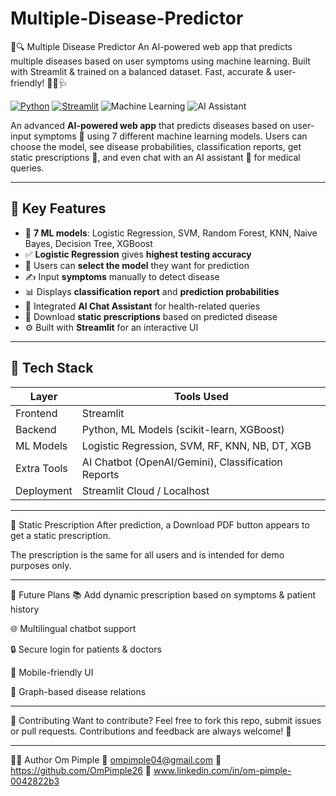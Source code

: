 # Multiple-Disease-Predictor
🧠🔍 Multiple Disease Predictor An AI-powered web app that predicts multiple diseases based on user symptoms using machine learning. Built with Streamlit &amp; trained on a balanced dataset. Fast, accurate &amp; user-friendly! 🚀💉🩺

[![Python](https://img.shields.io/badge/Python-3.10+-blue?logo=python)](https://www.python.org/)
[![Streamlit](https://img.shields.io/badge/Streamlit-App-red?logo=streamlit)](https://streamlit.io/)
![Machine Learning](https://img.shields.io/badge/ML-7%20Models-green?logo=scikit-learn)
![AI Assistant](https://img.shields.io/badge/AI-Chatbot-purple?logo=chatbot)

An advanced **AI-powered web app** that predicts diseases based on user-input symptoms 🤒 using 7 different machine learning models. Users can choose the model, see disease probabilities, classification reports, get static prescriptions 💊, and even chat with an AI assistant 🤖 for medical queries.

---

## 🚀 Key Features

- 🧠 **7 ML models**: Logistic Regression, SVM, Random Forest, KNN, Naive Bayes, Decision Tree, XGBoost
- ✅ **Logistic Regression** gives **highest testing accuracy**
- 🔘 Users can **select the model** they want for prediction
- ✍️ Input **symptoms** manually to detect disease
- 📊 Displays **classification report** and **prediction probabilities**
- 💬 Integrated **AI Chat Assistant** for health-related queries
- 📄 Download **static prescriptions** based on predicted disease
- ⚙️ Built with **Streamlit** for an interactive UI

---

## 🧰 Tech Stack

| Layer        | Tools Used                                         |
|--------------|----------------------------------------------------|
| Frontend     | Streamlit                                          |
| Backend      | Python, ML Models (scikit-learn, XGBoost)          |
| ML Models    | Logistic Regression, SVM, RF, KNN, NB, DT, XGB     |
| Extra Tools  | AI Chatbot (OpenAI/Gemini), Classification Reports |
| Deployment   | Streamlit Cloud / Localhost                        |

---

📄 Static Prescription
After prediction, a Download PDF button appears to get a static prescription.

The prescription is the same for all users and is intended for demo purposes only.

---

🔮 Future Plans
📚 Add dynamic prescription based on symptoms & patient history

🌐 Multilingual chatbot support

🔒 Secure login for patients & doctors

📱 Mobile-friendly UI

🧬 Graph-based disease relations

---

🤝 Contributing
Want to contribute?
Feel free to fork this repo, submit issues or pull requests.
Contributions and feedback are always welcome! 🤗

---

👨‍💻 Author
Om Pimple
📧 ompimple04@gmail.com
🔗 https://github.com/OmPimple26
🔗 www.linkedin.com/in/om-pimple-0042822b3
